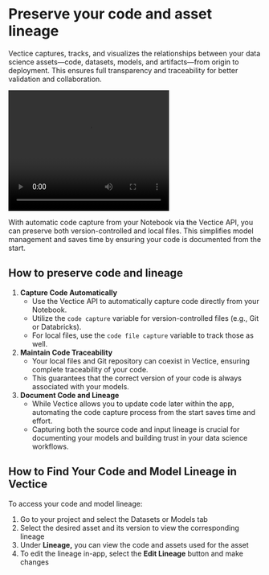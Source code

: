 # Preserve your code and asset lineage

Vectice captures, tracks, and visualizes the relationships between your data science assets—code, datasets, models, and artifacts—from origin to deployment. This ensures full transparency and traceability for better validation and collaboration.


<video src="https://youtu.be/6lG-pEWOVZ0?ref=0" width="320" height="240" controls></video>

With automatic code capture from your Notebook via the Vectice API, you can preserve both version-controlled and local files. This simplifies model management and saves time by ensuring your code is documented from the start.

## How to preserve code and lineage

1. **Capture Code Automatically**
   * Use the Vectice API to automatically capture code directly from your Notebook.
   * Utilize the `code capture` variable for version-controlled files (e.g., Git or Databricks).
   * For local files, use the `code file capture` variable to track those as well.
2. **Maintain Code Traceability**
   * Your local files and Git repository can coexist in Vectice, ensuring complete traceability of your code.
   * This guarantees that the correct version of your code is always associated with your models.
3. **Document Code and Lineage**
   * While Vectice allows you to update code later within the app, automating the code capture process from the start saves time and effort.
   * Capturing both the source code and input lineage is crucial for documenting your models and building trust in your data science workflows.

## How to Find Your Code and Model Lineage in Vectice

To access your code and model lineage:

1. Go to your project and select the Datasets or Models tab
2. Select the desired asset and its version to view the corresponding lineage
3. Under **Lineage,** you can view the code and assets used for the asset
4. To edit the lineage in-app, select the **Edit Lineage** button and make changes
